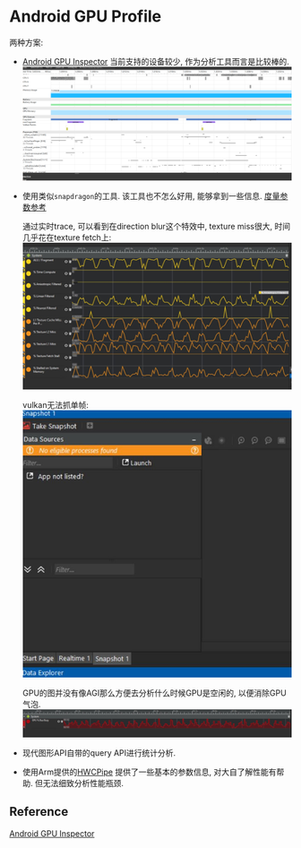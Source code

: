 # Android GPU Profile

两种方案:
* [Android GPU Inspector](https://developer.android.com/agi/start#system-profile)
    当前支持的设备较少, 作为分析工具而言是比较棒的.
    ![](rc/agi.png)

* 使用类似`snapdragon`的工具.
    该工具也不怎么好用, 能够拿到一些信息. [度量参数参考](https://blog.csdn.net/wangqing008/article/details/106481938)
    
    通过实时trace, 可以看到在direction blur这个特效中, texture miss很大, 时间几乎花在texture fetch上:
    ![](rc/snapdragon_real_time_trace.jpg)

    vulkan无法抓单帧:
    ![](rc/snapdragon_capture.jpg)

    GPU的图并没有像AGI那么方便去分析什么时候GPU是空闲的, 以便消除GPU气泡.
    ![](rc/snapdragon_gpu_busy.jpg)

* 现代图形API自带的query API进行统计分析.

* 使用Arm提供的[HWCPipe](https://github.com/ARM-software/HWCPipe/tree/5a0c3d0b527bea96154998f29177f3b449cebd3a)
    提供了一些基本的参数信息, 对大自了解性能有帮助. 但无法细致分析性能瓶颈.

## Reference
[Android GPU Inspector](https://developer.android.com/agi/start#system-profile)